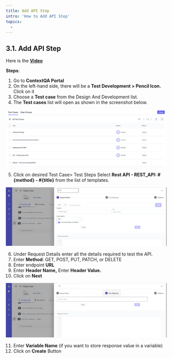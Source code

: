 ```yaml
---
title: Add API Step
intro: 'How to Add API Step'
topics:
  - 
---
```

## <a name="_u5k6cxpwhihn"></a>3.1. **Add API Step**
Here is the **[Video](https://youtu.be/xwKriudEe1k)**

**Steps**: 

1. Go to **ContextQA Portal** 
2. On the left-hand side, there will be a **Test Development > Pencil Icon.**  Click on it 
3. Choose a **Test case** from the Design And Development list. 
4. The **Test cases** list will open as shown in the screenshot below.

![](imgs/test-case-list.png)

5. Click on desired Test Case> Test Steps Select **Rest API - REST\_API:  #{method}  -  #{title}**  from the list of templates. 

![](imgs/api-step.png)

6. Under Request Details enter all the details required to test the API.
7. Enter **Method**: GET, POST, PUT, PATCH, or DELETE
8. Enter endpoint **URL**
9. Enter **Header Name,** Enter **Header Value.**
10. Click on **Next**

![](imgs/api-st.png)

11. Enter **Variable Name** (if you want to store response value in a variable)
12. Click on **Create** Button 


